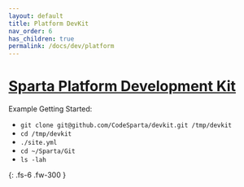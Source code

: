 ```yaml
---
layout: default
title: Platform DevKit
nav_order: 6
has_children: true
permalink: /docs/dev/platform
---
```


# [Sparta Platform Development Kit](https://github.com/CodeSparta/devkit)
Example Getting Started:
  - `git clone git@github.com/CodeSparta/devkit.git /tmp/devkit`
  - `cd /tmp/devkit`
  - `./site.yml`
  - `cd ~/Sparta/Git`
  - `ls -lah`

{: .fs-6 .fw-300 }
